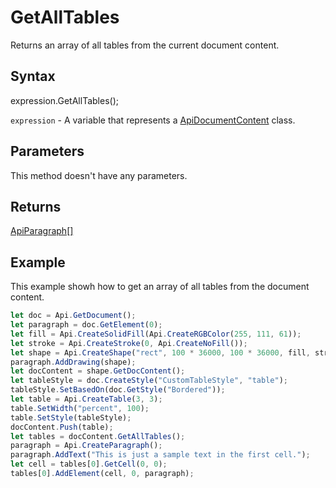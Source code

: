# GetAllTables

Returns an array of all tables from the current document content.

## Syntax

expression.GetAllTables();

`expression` - A variable that represents a [ApiDocumentContent](../ApiDocumentContent.md) class.

## Parameters

This method doesn't have any parameters.

## Returns

[ApiParagraph[]](../../ApiParagraph/ApiParagraph.md)

## Example

This example showh how to get an array of all tables from the document content.

```javascript
let doc = Api.GetDocument();
let paragraph = doc.GetElement(0);
let fill = Api.CreateSolidFill(Api.CreateRGBColor(255, 111, 61));
let stroke = Api.CreateStroke(0, Api.CreateNoFill());
let shape = Api.CreateShape("rect", 100 * 36000, 100 * 36000, fill, stroke);
paragraph.AddDrawing(shape);
let docContent = shape.GetDocContent();
let tableStyle = doc.CreateStyle("CustomTableStyle", "table");
tableStyle.SetBasedOn(doc.GetStyle("Bordered"));
let table = Api.CreateTable(3, 3);
table.SetWidth("percent", 100);
table.SetStyle(tableStyle);
docContent.Push(table);
let tables = docContent.GetAllTables();
paragraph = Api.CreateParagraph();
paragraph.AddText("This is just a sample text in the first cell.");
let cell = tables[0].GetCell(0, 0);
tables[0].AddElement(cell, 0, paragraph);
```
